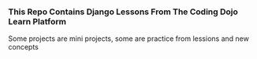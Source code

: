 ### This Repo Contains Django Lessons From The Coding Dojo Learn Platform

Some projects are mini projects, some are practice from lessions and new concepts
